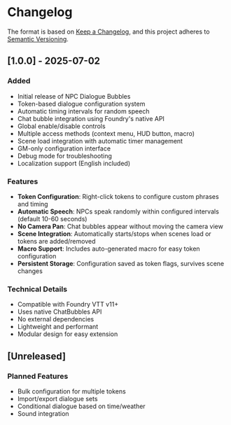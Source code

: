 # Changelog

The format is based on [Keep a Changelog](https://keepachangelog.com/en/1.0.0/),
and this project adheres to [Semantic Versioning](https://semver.org/spec/v2.0.0.html).

## [1.0.0] - 2025-07-02

### Added
- Initial release of NPC Dialogue Bubbles
- Token-based dialogue configuration system
- Automatic timing intervals for random speech
- Chat bubble integration using Foundry's native API
- Global enable/disable controls
- Multiple access methods (context menu, HUD button, macro)
- Scene load integration with automatic timer management
- GM-only configuration interface
- Debug mode for troubleshooting
- Localization support (English included)

### Features
- **Token Configuration**: Right-click tokens to configure custom phrases and timing
- **Automatic Speech**: NPCs speak randomly within configured intervals (default 10-60 seconds)
- **No Camera Pan**: Chat bubbles appear without moving the camera view
- **Scene Integration**: Automatically starts/stops when scenes load or tokens are added/removed
- **Macro Support**: Includes auto-generated macro for easy token configuration
- **Persistent Storage**: Configuration saved as token flags, survives scene changes

### Technical Details
- Compatible with Foundry VTT v11+
- Uses native ChatBubbles API
- No external dependencies
- Lightweight and performant
- Modular design for easy extension

## [Unreleased]

### Planned Features
- Bulk configuration for multiple tokens
- Import/export dialogue sets
- Conditional dialogue based on time/weather
- Sound integration